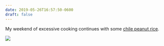 ```yaml
---
date: 2019-05-26T16:57:50-0600
draft: false
---
```




My weekend of excessive cooking continues with some [chile peanut rice](https://www.bonappetit.com/recipe/chile-peanut-rice).

![](/images/2019/8450ed9940.jpg)



